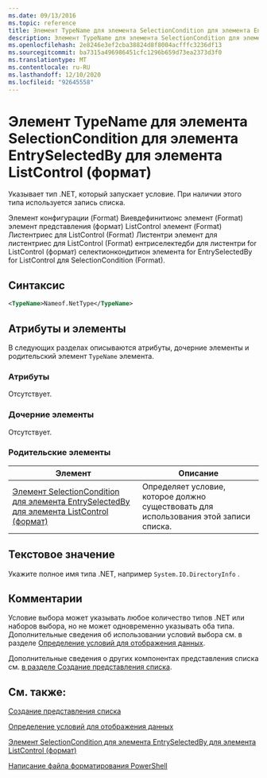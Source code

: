```yaml
---
ms.date: 09/13/2016
ms.topic: reference
title: Элемент TypeName для элемента SelectionCondition для элемента EntrySelectedBy для элемента ListControl (формат)
description: Элемент TypeName для элемента SelectionCondition для элемента EntrySelectedBy для элемента ListControl (формат)
ms.openlocfilehash: 2e8246e3ef2cba38824d8f8004acfffc3236df13
ms.sourcegitcommit: ba7315a496986451cfc1296b659d73ea2373d3f0
ms.translationtype: MT
ms.contentlocale: ru-RU
ms.lasthandoff: 12/10/2020
ms.locfileid: "92645558"
---
```

# <a name="typename-element-for-selectioncondition-for-entryselectedby-for-listcontrol-format"></a>Элемент TypeName для элемента SelectionCondition для элемента EntrySelectedBy для элемента ListControl (формат)

Указывает тип .NET, который запускает условие. При наличии этого типа используется запись списка.

Элемент конфигурации (Format) Виевдефинитионс элемент (Format) элемент представления (формат) ListControl элемент (Format) Листентриес для ListControl (Format) Листентри элемент для листентриес для ListControl (Format) ентриселектедби для листентри for ListControl (формат) селектионкондитион элемента for EntrySelectedBy for ListControl для SelectionCondition (Format).

## <a name="syntax"></a>Синтаксис

```xml
<TypeName>Nameof.NetType</TypeName>
```

## <a name="attributes-and-elements"></a>Атрибуты и элементы

В следующих разделах описываются атрибуты, дочерние элементы и родительский элемент `TypeName` элемента.

### <a name="attributes"></a>Атрибуты

Отсутствует.

### <a name="child-elements"></a>Дочерние элементы

Отсутствует.

### <a name="parent-elements"></a>Родительские элементы

|Элемент|Описание|
|-------------|-----------------|
|[Элемент SelectionCondition для элемента EntrySelectedBy для элемента ListControl (формат)](./selectioncondition-element-for-entryselectedby-for-listcontrol-format.md)|Определяет условие, которое должно существовать для использования этой записи списка.|

## <a name="text-value"></a>Текстовое значение

Укажите полное имя типа .NET, например `System.IO.DirectoryInfo` .

## <a name="remarks"></a>Комментарии

Условие выбора может указывать любое количество типов .NET или наборов выбора, но не может одновременно указывать оба типа. Дополнительные сведения об использовании условий выбора см. в разделе [Определение условий для отображения данных](./defining-conditions-for-displaying-data.md).

Дополнительные сведения о других компонентах представления списка см. [в разделе Создание представления списка](./creating-a-list-view.md).

## <a name="see-also"></a>См. также:

[Создание представления списка](./creating-a-list-view.md)

[Определение условий для отображения данных](./defining-conditions-for-displaying-data.md)

[Элемент SelectionCondition для элемента EntrySelectedBy для элемента ListControl (формат)](./selectioncondition-element-for-entryselectedby-for-listcontrol-format.md)

[Написание файла форматирования PowerShell](./writing-a-powershell-formatting-file.md)
